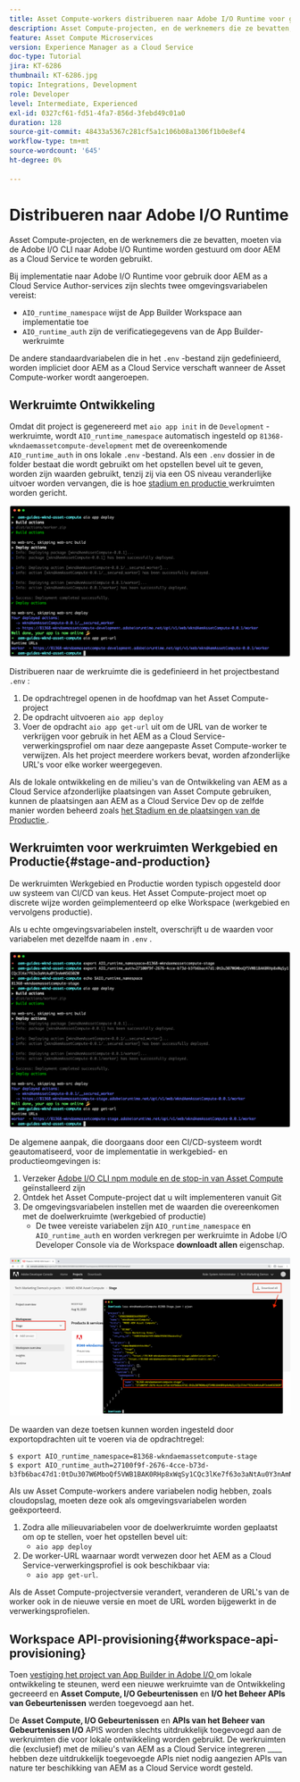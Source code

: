 ```yaml
---
title: Asset Compute-workers distribueren naar Adobe I/O Runtime voor gebruik met AEM as a Cloud Service
description: Asset Compute-projecten, en de werknemers die ze bevatten, moeten worden ingezet in Adobe I/O Runtime om door AEM as a Cloud Service te worden gebruikt.
feature: Asset Compute Microservices
version: Experience Manager as a Cloud Service
doc-type: Tutorial
jira: KT-6286
thumbnail: KT-6286.jpg
topic: Integrations, Development
role: Developer
level: Intermediate, Experienced
exl-id: 0327cf61-fd51-4fa7-856d-3febd49c01a0
duration: 128
source-git-commit: 48433a5367c281cf5a1c106b08a1306f1b0e8ef4
workflow-type: tm+mt
source-wordcount: '645'
ht-degree: 0%

---
```


# Distribueren naar Adobe I/O Runtime

Asset Compute-projecten, en de werknemers die ze bevatten, moeten via de Adobe I/O CLI naar Adobe I/O Runtime worden gestuurd om door AEM as a Cloud Service te worden gebruikt.

Bij implementatie naar Adobe I/O Runtime voor gebruik door AEM as a Cloud Service Author-services zijn slechts twee omgevingsvariabelen vereist:

+ `AIO_runtime_namespace` wijst de App Builder Workspace aan implementatie toe
+ `AIO_runtime_auth` zijn de verificatiegegevens van de App Builder-werkruimte

De andere standaardvariabelen die in het `.env` -bestand zijn gedefinieerd, worden impliciet door AEM as a Cloud Service verschaft wanneer de Asset Compute-worker wordt aangeroepen.

## Werkruimte Ontwikkeling

Omdat dit project is gegenereerd met `aio app init` in de `Development` -werkruimte, wordt `AIO_runtime_namespace` automatisch ingesteld op `81368-wkndaemassetcompute-development` met de overeenkomende `AIO_runtime_auth` in ons lokale `.env` -bestand.  Als een `.env` dossier in de folder bestaat die wordt gebruikt om het opstellen bevel uit te geven, worden zijn waarden gebruikt, tenzij zij via een OS niveau veranderlijke uitvoer worden vervangen, die is hoe [ stadium en productie ](#stage-and-production) werkruimten worden gericht.

![ de implementatie van de audio-app gebruikend variabelen .env ](./assets/runtime/development__aio.png)

Distribueren naar de werkruimte die is gedefinieerd in het projectbestand `.env` :

1. De opdrachtregel openen in de hoofdmap van het Asset Compute-project
1. De opdracht uitvoeren `aio app deploy`
1. Voer de opdracht `aio app get-url` uit om de URL van de worker te verkrijgen voor gebruik in het AEM as a Cloud Service-verwerkingsprofiel om naar deze aangepaste Asset Compute-worker te verwijzen. Als het project meerdere workers bevat, worden afzonderlijke URL&#39;s voor elke worker weergegeven.

Als de lokale ontwikkeling en de milieu&#39;s van de Ontwikkeling van AEM as a Cloud Service afzonderlijke plaatsingen van Asset Compute gebruiken, kunnen de plaatsingen aan AEM as a Cloud Service Dev op de zelfde manier worden beheerd zoals [ het Stadium en de plaatsingen van de Productie ](#stage-and-production).

## Werkruimten voor werkruimten Werkgebied en Productie{#stage-and-production}

De werkruimten Werkgebied en Productie worden typisch opgesteld door uw systeem van CI/CD van keus. Het Asset Compute-project moet op discrete wijze worden geïmplementeerd op elke Workspace (werkgebied en vervolgens productie).

Als u echte omgevingsvariabelen instelt, overschrijft u de waarden voor variabelen met dezelfde naam in `.env` .

![ de implementatie van de audio-app gebruikend de uitvoervariabelen ](./assets/runtime/stage__export-and-aio.png)

De algemene aanpak, die doorgaans door een CI/CD-systeem wordt geautomatiseerd, voor de implementatie in werkgebied- en productieomgevingen is:

1. Verzeker [ Adobe I/O CLI npm module en de stop-in van Asset Compute ](../set-up/development-environment.md#aio) geïnstalleerd zijn
1. Ontdek het Asset Compute-project dat u wilt implementeren vanuit Git
1. De omgevingsvariabelen instellen met de waarden die overeenkomen met de doelwerkruimte (werkgebied of productie)
   + De twee vereiste variabelen zijn `AIO_runtime_namespace` en `AIO_runtime_auth` en worden verkregen per werkruimte in Adobe I/O Developer Console via de Workspace __downloadt allen__ eigenschap.

![ Adobe Developer Console - AIO Runtime Namespace en Auth ](./assets/runtime/stage-auth-namespace.png)

De waarden van deze toetsen kunnen worden ingesteld door exportopdrachten uit te voeren via de opdrachtregel:

```
$ export AIO_runtime_namespace=81368-wkndaemassetcompute-stage
$ export AIO_runtime_auth=27100f9f-2676-4cce-b73d-b3fb6bac47d1:0tDu307W6MboQf5VWB1BAK0RHp8xWqSy1CQc3lKe7f63o3aNtAu0Y3nAmN56502W
```

Als uw Asset Compute-workers andere variabelen nodig hebben, zoals cloudopslag, moeten deze ook als omgevingsvariabelen worden geëxporteerd.

1. Zodra alle milieuvariabelen voor de doelwerkruimte worden geplaatst om op te stellen, voer het opstellen bevel uit:
   + `aio app deploy`
1. De worker-URL waarnaar wordt verwezen door het AEM as a Cloud Service-verwerkingsprofiel is ook beschikbaar via:
   + `aio app get-url`.

Als de Asset Compute-projectversie verandert, veranderen de URL&#39;s van de worker ook in de nieuwe versie en moet de URL worden bijgewerkt in de verwerkingsprofielen.

## Workspace API-provisioning{#workspace-api-provisioning}

Toen [ vestiging het project van App Builder in Adobe I/O ](../set-up/app-builder.md) om lokale ontwikkeling te steunen, werd een nieuwe werkruimte van de Ontwikkeling gecreeerd en __Asset Compute, I/O Gebeurtenissen__ en __I/O het Beheer APIs van Gebeurtenissen__ werden toegevoegd aan het.

De __Asset Compute, I/O Gebeurtenissen__ en __APIs van het Beheer van Gebeurtenissen I/O__ APIS worden slechts uitdrukkelijk toegevoegd aan de werkruimten die voor lokale ontwikkeling worden gebruikt. De werkruimten die (exclusief) met de milieu&#39;s van AEM as a Cloud Service integreren ____ hebben deze uitdrukkelijk toegevoegde APIs niet nodig aangezien APIs van nature ter beschikking van AEM as a Cloud Service wordt gesteld.
